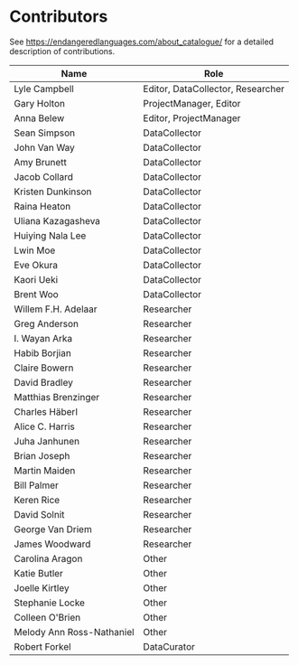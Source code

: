 # Contributors

See https://endangeredlanguages.com/about_catalogue/ for a detailed description of contributions.

Name | Role
--- | ---
Lyle Campbell | Editor, DataCollector, Researcher
Gary Holton | ProjectManager, Editor
Anna Belew | Editor, ProjectManager
Sean Simpson | DataCollector
John Van Way | DataCollector
Amy Brunett | DataCollector
Jacob Collard | DataCollector
Kristen Dunkinson | DataCollector
Raina Heaton | DataCollector
Uliana Kazagasheva | DataCollector
Huiying Nala Lee | DataCollector
Lwin Moe | DataCollector
Eve Okura | DataCollector
Kaori Ueki | DataCollector
Brent Woo | DataCollector
Willem F.H. Adelaar | Researcher
Greg Anderson | Researcher
I. Wayan Arka | Researcher
Habib Borjian | Researcher
Claire Bowern | Researcher
David Bradley | Researcher
Matthias Brenzinger | Researcher
Charles Häberl | Researcher
Alice C. Harris | Researcher
Juha Janhunen | Researcher
Brian Joseph | Researcher
Martin Maiden | Researcher
Bill Palmer | Researcher
Keren Rice | Researcher
David Solnit | Researcher
George Van Driem | Researcher
James Woodward | Researcher
Carolina Aragon | Other
Katie Butler | Other
Joelle Kirtley | Other
Stephanie Locke | Other
Colleen O'Brien | Other
Melody Ann Ross-Nathaniel | Other
Robert Forkel | DataCurator
